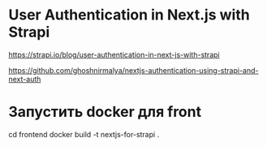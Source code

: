 # User Authentication in Next.js with Strapi
https://strapi.io/blog/user-authentication-in-next-js-with-strapi  

https://github.com/ghoshnirmalya/nextjs-authentication-using-strapi-and-next-auth

# Запустить docker для front
cd frontend
docker build -t nextjs-for-strapi .